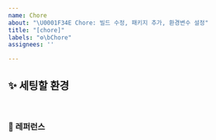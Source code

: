 ```yaml
---
name: Chore
about: "\U0001F34E Chore: 빌드 수정, 패키지 추가, 환경변수 설정"
title: "[chore]"
labels: "⚙️\bChore"
assignees: ''

---
```


## ✨ 세팅할 환경

<br>

### 📕 레퍼런스

